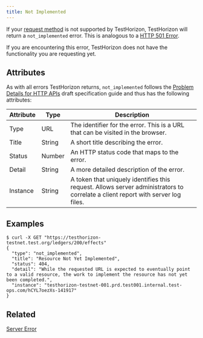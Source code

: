 ```yaml
---
title: Not Implemented
---
```


If your [request method](http://www.w3.org/Protocols/rfc2616/rfc2616-sec9.html) is not supported by TestHorizon, TestHorizon will return a `not_implemented` error. This is analogous to a [HTTP 501 Error](https://developer.mozilla.org/en-US/docs/Web/HTTP/Response_codes).

If you are encountering this error, TestHorizon does not have the functionality you are requesting yet.

## Attributes

As with all errors TestHorizon returns, `not_implemented` follows the [Problem Details for HTTP APIs](https://tools.ietf.org/html/draft-ietf-appsawg-http-problem-00) draft specification guide and thus has the following attributes:

| Attribute | Type   | Description                                                                                                                     |
| --------- | ----   | ------------------------------------------------------------------------------------------------------------------------------- |
| Type      | URL    | The identifier for the error.  This is a URL that can be visited in the browser.                                                |
| Title     | String | A short title describing the error.                                                                                             |
| Status    | Number | An HTTP status code that maps to the error.                                                                                     |
| Detail    | String | A more detailed description of the error.                                                                                       |
| Instance  | String | A token that uniquely identifies this request. Allows server administrators to correlate a client report with server log files. |


## Examples

```shell
$ curl -X GET "https://testhorizon-testnet.test.org/ledgers/200/effects"
{
  "type": "not_implemented",
  "title": "Resource Not Yet Implemented",
  "status": 404,
  "detail": "While the requested URL is expected to eventually point to a valid resource, the work to implement the resource has not yet been completed.",
  "instance": "testhorizon-testnet-001.prd.test001.internal.test-ops.com/hCYL7oezXs-141917"
}
```

## Related

[Server Error](./server-error.md)
